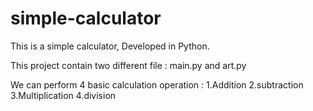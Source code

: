 # simple-calculator
This is a simple calculator, Developed in Python.

This project contain two different file : main.py and art.py

We can perform 4 basic calculation operation :
1.Addition
2.subtraction
3.Multiplication
4.division





